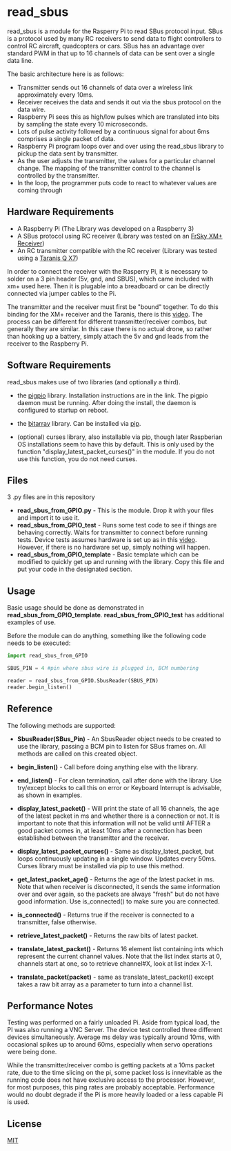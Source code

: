 # read_sbus
read_sbus is a module for the Rasperry Pi to read SBus protocol input. SBus is a protocol used by many RC receivers to send data to flight controllers to control RC aircraft,
quadcopters or cars. SBus has an advantage over standard PWM in that up to 16 channels of data can be sent over a single data line.

The basic architecture here is as follows:
- Transmitter sends out 16 channels of data over a wireless link approximately every 10ms.
- Receiver receives the data and sends it out via the sbus protocol on the data wire.
- Raspberry Pi sees this as high/low pulses which are translated into bits by sampling the state every 10 microseconds.
- Lots of pulse activity followed by a continuous signal for about 6ms comprises a single packet of data.
- Raspberry Pi program loops over and over using the read_sbus library to pickup the data sent by transmitter.
- As the user adjusts the transmitter, the values for a particular channel change. The mapping of the transmitter control to the channel is controlled by the transmitter.
- In the loop, the programmer puts code to react to whatever values are coming through

## Hardware Requirements
- A Raspberry Pi (The Library was developed on a Raspberry 3)
- A SBus protocol using RC receiver (Library was tested on an [FrSky XM+ Receiver](https://www.getfpv.com/frsky-xm-sbus-mini-receiver.html))
- An RC transmitter compatible with the RC receiver (Library was tested using a [Taranis Q X7](https://www.frsky-rc.com/product/taranis-q-x7-2/))

In order to connect the receiver with the Rasperry Pi, it is necessary to solder on a 3 pin header (5v, gnd, and SBUS), which came included with xm+ used here.
Then it is plugable into a breadboard or can be directly connected via jumper cables to the Pi.

The transmitter and the receiver must first be "bound" together. To do this binding for the XM+ receiver and the Taranis, there is this [video](https://www.youtube.com/watch?v=ZOBwwNpjNrY). The process can be different for different transmitter/receiver combos, but generally they are similar. In this case there is no actual drone, so rather than
hooking up a battery, simply attach the 5v and gnd leads from the receiver to the Raspberry Pi.

## Software Requirements

read_sbus makes use of two libraries (and optionally a third).

- the [pigpio](https://abyz.me.uk/rpi/pigpio/) library. Installation instructions are in the link. The pigpio daemon must be running. After doing the install, the daemon is configured to startup on reboot.

- the [bitarray](https://pypi.org/project/bitarray/) library. Can be installed via [pip](https://pip.pypa.io/en/stable/).

- (optional) curses library, also installable via pip, though later Raspberian OS installations seem to have this by default. This is only used by the function "display_latest_packet_curses()" in the module. If you do not use this function, you do not need curses.


## Files

3 .py files are in this repository

- **read_sbus_from_GPIO.py** - This is the module. Drop it with your files and import it to use it.
- **read_sbus_from_GPIO_test** - Runs some test code to see if things are behaving correctly. Waits for transmitter to connect before running tests. Device tests assumes hardware is set up as in this [video](https://www.youtube.com/watch?v=pWE8LxcFq9Y). However, if there is no hardware set up, simply nothing will happen.
- **read_sbus_from_GPIO_template** - Basic template which can be modified to quickly get up and running with the library. Copy this file and put your code in the designated section.

## Usage

Basic usage should be done as demonstrated in **read_sbus_from_GPIO_template**. **read_sbus_from_GPIO_test** has additional examples of use.

Before the module can do anything, something like the following code needs to be executed:

```python
import read_sbus_from_GPIO

SBUS_PIN = 4 #pin where sbus wire is plugged in, BCM numbering

reader = read_sbus_from_GPIO.SbusReader(SBUS_PIN)
reader.begin_listen()
```

## Reference
The following methods are supported:
- **SbusReader(SBus_Pin)** - An SbusReader object needs to be created to use the library, passing a BCM pin to listen for SBus frames on. All methods are called on this created object.

- **begin_listen()** - Call before doing anything else with the library.
- **end_listen()** - For clean termination, call after done with the library. Use try/except blocks to call this on error or Keyboard Interrupt is advisable, as shown in examples.
- **display_latest_packet()** - Will print the state of all 16 channels, the age of the latest packet in ms and whether there is a connection or not. It is important to note that this information will not be valid until AFTER a good packet comes in, at least 10ms after a connection has been established between the transmitter and the receiver.
- **display_latest_packet_curses()** - Same as display_latest_packet, but loops continuously updating in a single window. Updates every 50ms. Curses library must be installed via pip to use this method.
- **get_latest_packet_age()** - Returns the age of the latest packet in ms. Note that when receiver is disconnected, it sends the same information over and over again, so the packets are always "fresh" but do not have good information. Use is_connected() to make sure you are connected.
- **is_connected()** - Returns true if the receiver is connected to a transmitter, false otherwise.
- **retrieve_latest_packet()** - Returns the raw bits of latest packet.
- **translate_latest_packet()** - Returns 16 element list containing ints which represent the current channel values. Note that the list index starts at 0, channels start at one, so to retrieve channel#X, look at list index X-1.
- **translate_packet(packet)** - same as translate_latest_packet() except takes a raw bit array as a parameter to turn into a channel list.

## Performance Notes ##

Testing was performed on a fairly unloaded Pi. Aside from typical load, the PI was also running a VNC Server. The device test controlled three different devices simultaneously. Average ms delay was typically around 10ms, with occasional spikes up to around 60ms, especially when servo operations were being done.

While the transmitter/receiver combo is getting packets at a 10ms packet rate, due to the time slicing on the pi, some packet loss is innevitable as the running code does not have exclusive access to the processor. However, for most purposes, this ping rates are probably acceptable. Performance would no doubt degrade if the Pi is more heavily loaded or a less capable Pi is used.

## License
[MIT](https://choosealicense.com/licenses/mit/)
